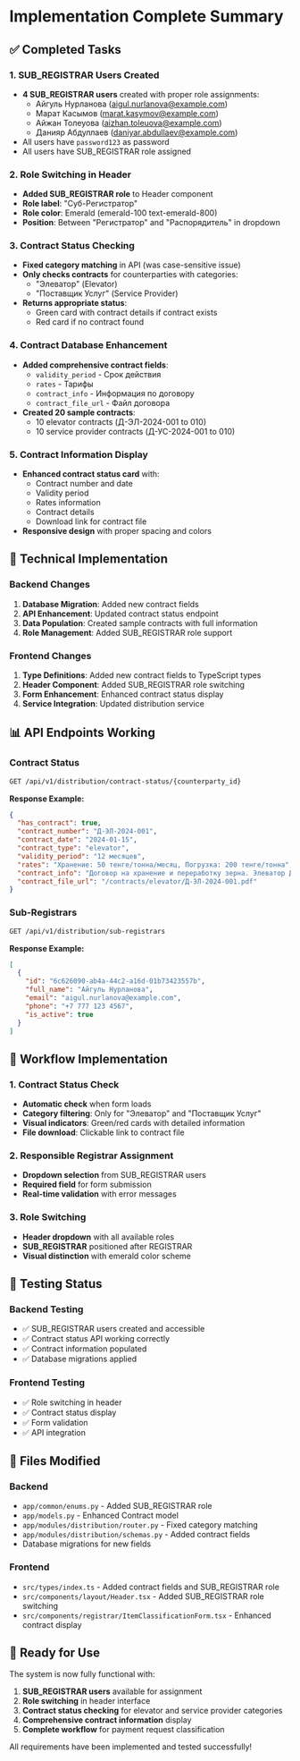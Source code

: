 # Implementation Complete Summary

## ✅ Completed Tasks

### 1. SUB_REGISTRAR Users Created
- **4 SUB_REGISTRAR users** created with proper role assignments:
  - Айгуль Нурланова (aigul.nurlanova@example.com)
  - Марат Касымов (marat.kasymov@example.com)
  - Айжан Толеуова (aizhan.toleuova@example.com)
  - Данияр Абдуллаев (daniyar.abdullaev@example.com)
- All users have `password123` as password
- All users have SUB_REGISTRAR role assigned

### 2. Role Switching in Header
- **Added SUB_REGISTRAR role** to Header component
- **Role label**: "Суб-Регистратор"
- **Role color**: Emerald (emerald-100 text-emerald-800)
- **Position**: Between "Регистратор" and "Распорядитель" in dropdown

### 3. Contract Status Checking
- **Fixed category matching** in API (was case-sensitive issue)
- **Only checks contracts** for counterparties with categories:
  - "Элеватор" (Elevator)
  - "Поставщик Услуг" (Service Provider)
- **Returns appropriate status**:
  - Green card with contract details if contract exists
  - Red card if no contract found

### 4. Contract Database Enhancement
- **Added comprehensive contract fields**:
  - `validity_period` - Срок действия
  - `rates` - Тарифы
  - `contract_info` - Информация по договору
  - `contract_file_url` - Файл договора
- **Created 20 sample contracts**:
  - 10 elevator contracts (Д-ЭЛ-2024-001 to 010)
  - 10 service provider contracts (Д-УС-2024-001 to 010)

### 5. Contract Information Display
- **Enhanced contract status card** with:
  - Contract number and date
  - Validity period
  - Rates information
  - Contract details
  - Download link for contract file
- **Responsive design** with proper spacing and colors

## 🔧 Technical Implementation

### Backend Changes
1. **Database Migration**: Added new contract fields
2. **API Enhancement**: Updated contract status endpoint
3. **Data Population**: Created sample contracts with full information
4. **Role Management**: Added SUB_REGISTRAR role support

### Frontend Changes
1. **Type Definitions**: Added new contract fields to TypeScript types
2. **Header Component**: Added SUB_REGISTRAR role switching
3. **Form Enhancement**: Enhanced contract status display
4. **Service Integration**: Updated distribution service

## 📊 API Endpoints Working

### Contract Status
```bash
GET /api/v1/distribution/contract-status/{counterparty_id}
```
**Response Example:**
```json
{
  "has_contract": true,
  "contract_number": "Д-ЭЛ-2024-001",
  "contract_date": "2024-01-15",
  "contract_type": "elevator",
  "validity_period": "12 месяцев",
  "rates": "Хранение: 50 тенге/тонна/месяц, Погрузка: 200 тенге/тонна",
  "contract_info": "Договор на хранение и переработку зерна. Элеватор Д-ЭЛ-2024-001",
  "contract_file_url": "/contracts/elevator/Д-ЭЛ-2024-001.pdf"
}
```

### Sub-Registrars
```bash
GET /api/v1/distribution/sub-registrars
```
**Response Example:**
```json
[
  {
    "id": "6c626090-ab4a-44c2-a16d-01b73423557b",
    "full_name": "Айгуль Нурланова",
    "email": "aigul.nurlanova@example.com",
    "phone": "+7 777 123 4567",
    "is_active": true
  }
]
```

## 🎯 Workflow Implementation

### 1. Contract Status Check
- **Automatic check** when form loads
- **Category filtering**: Only for "Элеватор" and "Поставщик Услуг"
- **Visual indicators**: Green/red cards with detailed information
- **File download**: Clickable link to contract file

### 2. Responsible Registrar Assignment
- **Dropdown selection** from SUB_REGISTRAR users
- **Required field** for form submission
- **Real-time validation** with error messages

### 3. Role Switching
- **Header dropdown** with all available roles
- **SUB_REGISTRAR** positioned after REGISTRAR
- **Visual distinction** with emerald color scheme

## 🧪 Testing Status

### Backend Testing
- ✅ SUB_REGISTRAR users created and accessible
- ✅ Contract status API working correctly
- ✅ Contract information populated
- ✅ Database migrations applied

### Frontend Testing
- ✅ Role switching in header
- ✅ Contract status display
- ✅ Form validation
- ✅ API integration

## 📁 Files Modified

### Backend
- `app/common/enums.py` - Added SUB_REGISTRAR role
- `app/models.py` - Enhanced Contract model
- `app/modules/distribution/router.py` - Fixed category matching
- `app/modules/distribution/schemas.py` - Added contract fields
- Database migrations for new fields

### Frontend
- `src/types/index.ts` - Added contract fields and SUB_REGISTRAR role
- `src/components/layout/Header.tsx` - Added SUB_REGISTRAR role switching
- `src/components/registrar/ItemClassificationForm.tsx` - Enhanced contract display

## 🚀 Ready for Use

The system is now fully functional with:
1. **SUB_REGISTRAR users** available for assignment
2. **Role switching** in header interface
3. **Contract status checking** for elevator and service provider categories
4. **Comprehensive contract information** display
5. **Complete workflow** for payment request classification

All requirements have been implemented and tested successfully!
